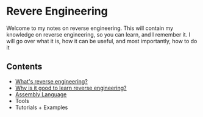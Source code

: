 # Revere Engineering

Welcome to my notes on reverse engineering. This will contain my knowledge on reverse engineering, so you can learn, and I remember it. I will go over what it is, how it can be useful, and most importantly, how to do it

## Contents

* [What's reverse engineering?](https://github.com/sashaCTF/pwn-rev-notes/blob/master/reverse-engineering/what-is-it.md)
* [Why is it good to learn reverse engineering?](https://github.com/sashaCTF/pwn-rev-notes/blob/master/reverse-engineering/why-learn-it.md)
* [Assembly Language](https://github.com/sashaCTF/pwn-rev-notes/tree/master/reverse-engineering/assembly-language)
* Tools
* Tutorials + Examples

